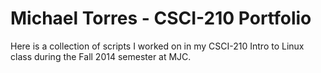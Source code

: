 Michael Torres - CSCI-210 Portfolio
========
Here is a collection of scripts I worked on in my CSCI-210 Intro to Linux class during the Fall 2014 semester at MJC.

